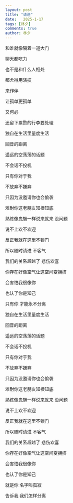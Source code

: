 ```yaml
---
layout: post
title: "请进"
date:   2025-1-17
tags: [林夕]
comments: true
author: 林夕
---
```


和谁就像隔着一道大门

聊天都吃力

也不是和什么人相处

都舍得用演技

来作伴

让孤单更孤单

又何必

还留下累赘的行李要处理

独自在生活里量度生活

回音的距离

遥远的空荡荡的话题

不会话不投机

只有你对于我

不放弃不嫌弃

只因为没邀请你也会偷袭

难耐你这老朋友知根知底

熟练像鬼魅一样说来就来 没问题

说不上欢不欢迎

反正我就在这里不锁门

所以随时请进 不客气

我们的关系超越了 悲伤欢喜

你存在好像空气让这空间变拥挤

会害怕我很像你

也认了你是知己

只有你 才能永不分离

独自在生活里量度生活

回音的距离

遥远的空荡荡的话题

不会话不投机

只有你对于我

不放弃不嫌弃

只因为没邀请你也会偷袭

难耐你这老朋友知根知底

熟练像鬼魅一样说来就来 没问题

说不上欢不欢迎

反正我就在这里不锁门

所以随时请进 不客气

我们的关系超越了 悲伤欢喜

你存在好像空气让这空间变拥挤

会害怕我很像你

也认了你是知己

就是你 名字叫孤寂

告诉我 我们怎样分离
